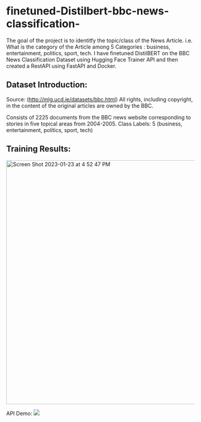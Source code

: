# finetuned-Distilbert-bbc-news-classification-

The goal of the project is to identitfy the topic/class of the News Article. i.e. What is the category of the Article among 5 Categories : business, entertainment, politics, sport, tech. I have finetuned DistilBERT on the BBC News Classification Dataset using Hugging Face Trainer API and then created a RestAPI using FastAPI and Docker.

## Dataset Introduction: 

Source: (http://mlg.ucd.ie/datasets/bbc.html)
All rights, including copyright, in the content of the original articles are owned by the BBC.</br>

Consists of 2225 documents from the BBC news website corresponding to stories in five topical areas from 2004-2005.
Class Labels: 5 (business, entertainment, politics, sport, tech)


## Training Results:
<img width="650" alt="Screen Shot 2023-01-23 at 4 52 47 PM" src="https://user-images.githubusercontent.com/63723023/214170795-e32bae52-bb69-4f80-814a-25169d8cf126.png">

API Demo:
![](distilbert_api-demo.gif)






